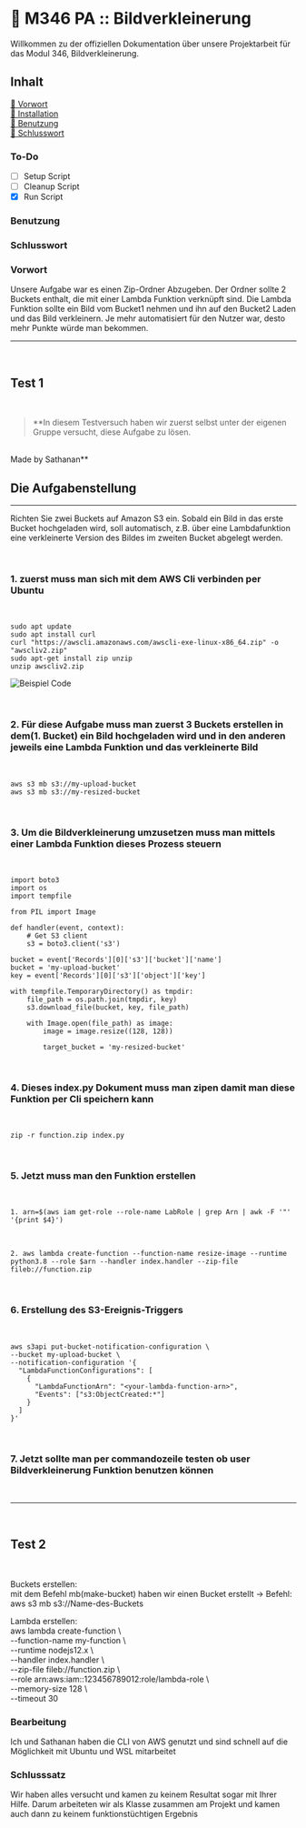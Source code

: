 # 📌 M346 PA :: Bildverkleinerung
Willkommen zu der offiziellen Dokumentation über unsere Projektarbeit für das Modul 346, Bildverkleinerung.

## **Inhalt**
[🔹 Vorwort](#vorwort)
<br>
[🔹 Installation](#to-do)
<br>
[🔹 Benutzung](#benutzung)
<br>
[🔹 Schlusswort](#schlusswort)

### To-Do
* [ ] Setup Script
* [ ] Cleanup Script
* [x] Run Script

### Benutzung
### Schlusswort

### Vorwort
Unsere Aufgabe war es einen Zip-Ordner Abzugeben. Der Ordner sollte 2 Buckets enthalt, die mit einer Lambda Funktion verknüpft sind. Die Lambda Funktion sollte ein Bild vom Bucket1 nehmen und ihn auf den Bucket2 Laden und das Bild verkleinern. Je mehr automatisiert für den Nutzer war, desto mehr Punkte würde man bekommen.

-------

<br>

## Test 1

<br>

> **In diesem Testversuch haben wir zuerst selbst unter der eigenen Gruppe versucht, diese Aufgabe zu lösen.
<br>
Made by Sathanan**

<br>

## **Die Aufgabenstellung**
---
Richten Sie zwei Buckets auf Amazon S3 ein. Sobald ein Bild in das erste Bucket hochgeladen wird, soll automatisch, z.B. über eine Lambdafunktion eine verkleinerte Version des Bildes im
zweiten Bucket abgelegt werden.

<br>

### 1. zuerst muss man sich mit dem AWS Cli verbinden per Ubuntu

<br>


    sudo apt update
    sudo apt install curl
    curl "https://awscli.amazonaws.com/awscli-exe-linux-x86_64.zip" -o "awscliv2.zip"
    sudo apt-get install zip unzip
    unzip awscliv2.zip


![Beispiel Code](/img/Screenshot_2022-12-23_203747.png "Beispiel Code")


<br>

### 2. Für diese Aufgabe muss man zuerst 3 Buckets erstellen in dem(1. Bucket) ein Bild hochgeladen wird und in den anderen jeweils eine Lambda Funktion und das verkleinerte Bild
<br>

    aws s3 mb s3://my-upload-bucket
    aws s3 mb s3://my-resized-bucket

<br>

### 3. Um die Bildverkleinerung umzusetzen muss man mittels einer Lambda Funktion dieses Prozess steuern

<br>

    import boto3
    import os
    import tempfile
    
    from PIL import Image
    
    def handler(event, context):
        # Get S3 client
        s3 = boto3.client('s3')

    bucket = event['Records'][0]['s3']['bucket']['name']
    bucket = 'my-upload-bucket'
    key = event['Records'][0]['s3']['object']['key']

    with tempfile.TemporaryDirectory() as tmpdir:
        file_path = os.path.join(tmpdir, key)
        s3.download_file(bucket, key, file_path)

        with Image.open(file_path) as image:
            image = image.resize((128, 128))

            target_bucket = 'my-resized-bucket'


<br>

### 4. Dieses index.py Dokument muss man zipen damit man diese Funktion per Cli speichern kann

<br>

    zip -r function.zip index.py

<br>

### 5. Jetzt muss man den Funktion erstellen

<br>

    1. arn=$(aws iam get-role --role-name LabRole | grep Arn | awk -F '"' '{print $4}')
<br>

    2. aws lambda create-function --function-name resize-image --runtime python3.8 --role $arn --handler index.handler --zip-file fileb://function.zip

<br>

### 6. Erstellung des S3-Ereignis-Triggers

<br>

    aws s3api put-bucket-notification-configuration \
    --bucket my-upload-bucket \
    --notification-configuration '{
      "LambdaFunctionConfigurations": [
        {
          "LambdaFunctionArn": "<your-lambda-function-arn>",
          "Events": ["s3:ObjectCreated:*"]
        }
      ]
    }'

<br>

### 7. Jetzt sollte man per commandozeile testen ob user Bildverkleinerung Funktion benutzen können

<br>



-------

<br>

## Test 2

<br>

Buckets erstellen: <br> mit dem Befehl mb(make-bucket) haben wir einen Bucket erstellt &rarr; Befehl: aws s3 mb s3://Name-des-Buckets

Lambda erstellen: <br> aws lambda create-function \ <br>--function-name my-function \ <br>  --runtime nodejs12.x \ <br>  --handler index.handler \ <br>  --zip-file fileb://function.zip \ <br>  --role arn:aws:iam::123456789012:role/lambda-role \ <br>  --memory-size 128 \ <br>  --timeout 30

### Bearbeitung

Ich und Sathanan haben die CLI von AWS genutzt und sind schnell auf die Möglichkeit mit Ubuntu und WSL mitarbeitet

### Schlusssatz

Wir haben alles versucht und kamen zu keinem Resultat sogar mit Ihrer Hilfe. Darum arbeiteten wir als Klasse zusammen am Projekt und kamen auch dann zu keinem funktionstüchtigen Ergebnis
